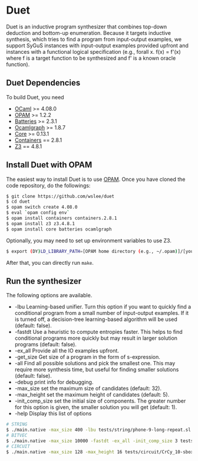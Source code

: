# Duet

Duet is an inductive program synthesizer that combines top-down deduction and bottom-up enumeration. 
Because it targets inductive synthesis, which tries to find a program from input-output examples, 
we support SyGuS instances with input-output examples provided upfront and instances with a functional 
logical specification (e.g., forall x. f(x) = f'(x) where f is a target function to be synthesized and f' 
is a known oracle function). 

## Duet Dependencies 
To build Duet, you need
- [OCaml][] >= 4.08.0
- [OPAM][] >= 1.2.2
- [Batteries][] >= 2.3.1
- [Ocamlgraph][] >= 1.8.7
- [Core][] >= 0.13.1 
- [Containers][] == 2.8.1 
- [Z3][] == 4.8.1 

[OCaml]: http://caml.inria.fr
[OPAM]: https://opam.ocaml.org
[Batteries]: http://batteries.forge.ocamlcore.org
[Ocamlgraph]: http://ocamlgraph.lri.fr/index.en.html
[Core]: https://opensource.janestreet.com/core/
[Containers]: https://github.com/c-cube/ocaml-containers.git
[Z3]: https://github.com/Z3Prover/z3.git

## Install Duet with OPAM
The easiest way to install Duet is to use [OPAM][].
Once you have cloned the code repository, do the followings:
```sh
$ git clone https://github.com/wslee/duet
$ cd duet
$ opam switch create 4.08.0 
$ eval `opam config env`
$ opam install containers containers.2.8.1
$ opam install z3 z3.4.8.1 
$ opam install core batteries ocamlgraph 
```

Optionally, you may need to set up environment variables to use Z3. 
```sh
$ export (DY)LD_LIBRARY_PATH=[OPAM home directory (e.g., ~/.opam)]/[your OCaml version (e.g., 4.08.0)]/lib/z3:$(DY)LD_LIBRARY_PATH  # add "DY" on a Mac
```

After that, you can directly run ```make```.

## Run the synthesizer
The following options are available. 
* -lbu Learning-based unifier. Turn this option if you want to quickly find a conditional program from a small number of input-output examples. If it is turned off, a decision-tree learning-based algorithm will be used (default: false).
* -fastdt Use a heuristic to compute entropies faster. This helps to find conditional programs more quickly but may result in larger solution programs (default: false). 
* -ex_all Provide all the IO examples upfront. 
* -get_size Get size of a program in the form of s-expression. 
* -all Find all possible solutions and pick the smallest one. This may require more synthesis time, but useful for finding smaller solutions (default: false). 
* -debug print info for debugging.
* -max_size set the maximum size of candidates (default: 32). 
* -max_height set the maximum height of candidates (default: 5). 
* -init_comp_size set the initial size of components. The greater number for this option is given, the smaller solution you will get (default: 1). 
* -help  Display this list of options

```sh
# STRING 
$ ./main.native -max_size 400 -lbu tests/string/phone-9-long-repeat.sl 
# BITVEC
$ ./main.native -max_size 10000 -fastdt -ex_all -init_comp_size 3 tests/bitvec/113_10.sl 
# CIRCUIT
$ ./main.native -max_size 128 -max_height 16 tests/circuit/CrCy_10-sbox2-D5-sIn102.sl
```

